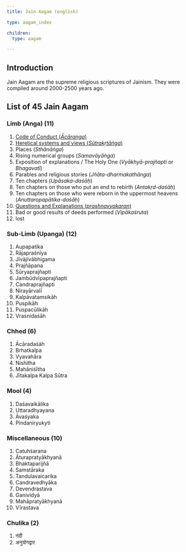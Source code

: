 ```yaml
---
title: Jain Aagam (english)

type: aagam_index

children:
  type: aagam

---
```


## Introduction

Jain Aagam are the supreme religious scriptures of Jainism. They were compiled around 2000-2500 years ago. 

## List of 45 Jain Aagam

### Limb (Anga) (11)

1. [Code of Conduct (_Ācāranga_)](/en/aagam/acharanga/)
2. [Heretical systems and views (_Sūtrakṛtāṅga_)](/en/aagam/sutrakritanga/)
3. Places (_Sthānāṅga_)
4. Rising numerical groups (_Samavāyāṅga_)
5. Exposition of explanations / The Holy One (_Vyākhyā-prajñapti_ or _Bhagavatī_)
6. Parables and religious stories (_Jñāta-dharmakathānga_)
7. Ten chapters (_Upāsaka-daśāḥ_)
8. Ten chapters on those who put an end to rebirth (_Antakṛd-daśāḥ_)
9. Ten chapters on those who were reborn in the uppermost heavens (_Anuttaropapātika-daśāḥ_)
10. [Questions and Explanations (_prashnavyakaran_)](/en/aagam/prashnavyakaran/)
11. Bad or good results of deeds performed (_Vipākaśruta_)
12. lost
   
<!-- 3. [स्थानांग](/en/aagam/sthananga/)
2. [समवायांग](/en/aagam/samavayanga/)
3. [भगवती-(व्याख्या-प्रज्ञप्ति)]
4. [ज्ञातधर्मकथा]
5. [उपासक-दशः]
6. [अनोत्तर]
7.  [[अनोत्तर-उपपातिका](/en/aagam/anuttarovavai/)]
8.  
9.  [12th lost forever - so not counted in 45 aagam -->

### Sub-Limb (Upanga) (12)

<div class="flex-grandchild">

1. Aupapatika
2. Rājapraśnīya
3. Jīvājīvābhigama
4. Prajñāpana
5. Sūryaprajñapti
6. Jambūdvīpaprajñapti
7. Candraprajñapti
8. Nirayārvalī
9. Kalpāvatamsikāh
10. Puspikāh
11. Puspacūlikāh
12. Vrasnidaśāh

</div>

### Chhed (6)

<div class="flex-grandchild">

1. Ācāradaśāh
2. Brhatkalpa
3. Vyavahāra
4. Nishitha
5. Mahāniśītha
6. Jītakalpa
Kalpa Sūtra

</div>

### Mool (4)

<div class="flex-grandchild">

1. Daśavaikālika
2. Uttaradhyayana
3. Āvaśyaka
4. Pindaniryukyti

</div>

### Miscellaneous (10)

<div class="flex-grandchild">

1. Catuhśarana
2. Āturapratyākhyanā
3. Bhaktaparijñā
4. Samstāraka
5. Tandulavaicarika
6. Candravedhyāka
7. Devendrastava
8. Ganividyā
9. Mahāpratyākhyanā
10. Vīrastava

</div>


### Chulika (2)

<div class="flex-grandchild">

1. नंदी
2. अनुयोगद्वार

</div>